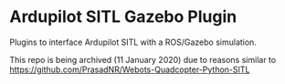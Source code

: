 Ardupilot SITL Gazebo Plugin
============================

Plugins to interface Ardupilot SITL with a ROS/Gazebo simulation.

This repo is being archived (11 January 2020) due to reasons similar to https://github.com/PrasadNR/Webots-Quadcopter-Python-SITL
